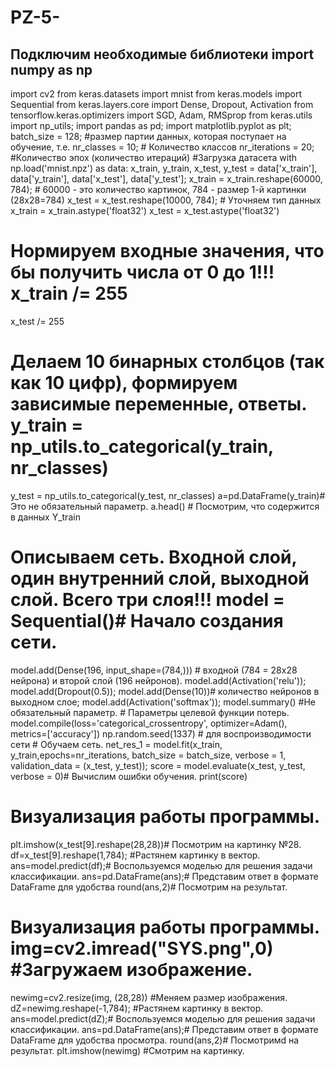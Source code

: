 # PZ-5-
## Подключим необходимые библиотеки import numpy as np
import cv2
from keras.datasets import mnist from keras.models import Sequential
from keras.layers.core import Dense, Dropout, Activation
from tensorflow.keras.optimizers import SGD, Adam, RMSprop from keras.utils import np_utils;
import pandas as pd;
import matplotlib.pyplot as plt;
batch_size = 128; #размер партии данных, которая поступает на обучение, т.е. nr_classes = 10; # Количество классов
nr_iterations = 20; #Количество эпох (количество итераций) #Загрузка датасета
with np.load('mnist.npz') as data:
x_train, y_train, x_test, y_test = data['x_train'], data['y_train'], data['x_test'], data['y_test'];
x_train = x_train.reshape(60000, 784); # 60000 - это количество картинок, 784 - размер 1-й картинки (28х28=784)
x_test = x_test.reshape(10000, 784); # Уточняем тип данных
x_train = x_train.astype('float32') x_test = x_test.astype('float32')
# Нормируем входные значения, что бы получить числа от 0 до 1!!! x_train /= 255
x_test /= 255
# Делаем 10 бинарных столбцов (так как 10 цифр), формируем зависимые переменные, ответы. y_train = np_utils.to_categorical(y_train, nr_classes)
y_test = np_utils.to_categorical(y_test, nr_classes) a=pd.DataFrame(y_train)# Это не обязательный параметр. a.head() # Посмотрим, что содержится в данных Y_train
# Описываем сеть. Входной слой, один внутренний слой, выходной слой. Всего три слоя!!! model = Sequential()# Начало создания сети.
model.add(Dense(196, input_shape=(784,))) # входной (784 = 28х28 нейрона) и второй слой (196 нейронов).
model.add(Activation('relu')); model.add(Dropout(0.5));
model.add(Dense(10))# количество нейронов в выходном слое; model.add(Activation('softmax'));
model.summary() #Не обязательный параметр. # Параметры целевой функции потерь. model.compile(loss='categorical_crossentropy',
optimizer=Adam(), metrics=['accuracy'])
np.random.seed(1337) # для воспроизводимости сети # Обучаем сеть.
net_res_1 = model.fit(x_train, y_train,epochs=nr_iterations, batch_size = batch_size,
verbose = 1, validation_data = (x_test, y_test));
score = model.evaluate(x_test, y_test, verbose = 0)# Вычислим ошибки обучения. print(score)

# Визуализация работы программы.
 
plt.imshow(x_test[9].reshape(28,28))# Посмотрим на картинку №28. df=x_test[9].reshape(1,784); #Растянем картинку в вектор.
ans=model.predict(df);# Воспользуемся моделью для решения задачи классификации. ans=pd.DataFrame(ans);# Представим ответ в формате DataFrame для удобства round(ans,2)# Посмотрим на результат.


# Визуализация работы программы. img=cv2.imread("SYS.png",0) #Загружаем изображение.

newimg=cv2.resize(img, (28,28)) #Меняем размер изображения. dZ=newimg.reshape(-1,784); #Растянем картинку в вектор.
ans=model.predict(dZ);# Воспользуемся моделью для решения задачи классификации. ans=pd.DataFrame(ans);# Представим ответ в формате DataFrame для удобства просмотра. round(ans,2)# Посмотримd на результат.
plt.imshow(newimg) #Смотрим на картинку.
